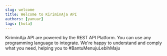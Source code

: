 ```yaml
---
slug: welcome
title: Welcome to KiriminAja API
authors: [yanuar]
tags: [hola]
---
```


KiriminAja API are powered by the REST API Platform. You can use any programming language to integrate. We're happy to understand and comply what you need, helping you to #BantuMenujuLebihMaju
